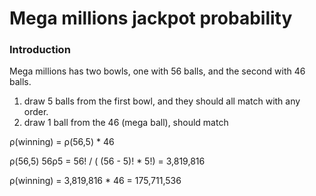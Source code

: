 # Mega millions jackpot probability

### Introduction
Mega millions has two bowls, one with 56 balls, and the second with 46 balls.  

1. draw 5 balls from the first bowl, and they should all match with any order.
2. draw 1 ball from the 46 (mega ball), should match

ρ(winning) = ρ(56,5) * 46

ρ(56,5) 56ρ5 = 56! / ( (56 - 5)! * 5!) = 3,819,816

ρ(winning) = 3,819,816 * 46 = 175,711,536



